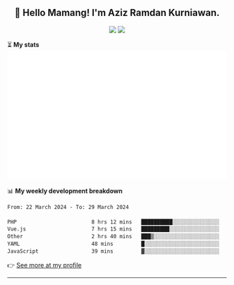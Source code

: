 <h2 align="center">👋 Hello Mamang! I'm Aziz Ramdan Kurniawan.</h2>  
<p align="center">
  <img src="https://komarev.com/ghpvc/?username=azizramdan">
  <img src="https://wakatime.com/badge/user/90056fa0-4c31-4eca-954e-2a3ac05896f9.svg">
</p>
    
⏳ **My stats**  
![](https://raw.githubusercontent.com/azizramdan/github-stats/master/generated/overview.svg#gh-dark-mode-only)

📊 **My weekly development breakdown**
<!--START_SECTION:waka-->

```txt
From: 22 March 2024 - To: 29 March 2024

PHP                        8 hrs 12 mins   ██████████░░░░░░░░░░░░░░░   40.37 %
Vue.js                     7 hrs 15 mins   █████████░░░░░░░░░░░░░░░░   35.68 %
Other                      2 hrs 40 mins   ███▒░░░░░░░░░░░░░░░░░░░░░   13.18 %
YAML                       48 mins         █░░░░░░░░░░░░░░░░░░░░░░░░   03.97 %
JavaScript                 39 mins         ▓░░░░░░░░░░░░░░░░░░░░░░░░   03.24 %
```

<!--END_SECTION:waka-->
👉 [See more at my profile](https://wakatime.com/@azizramdan)
***
